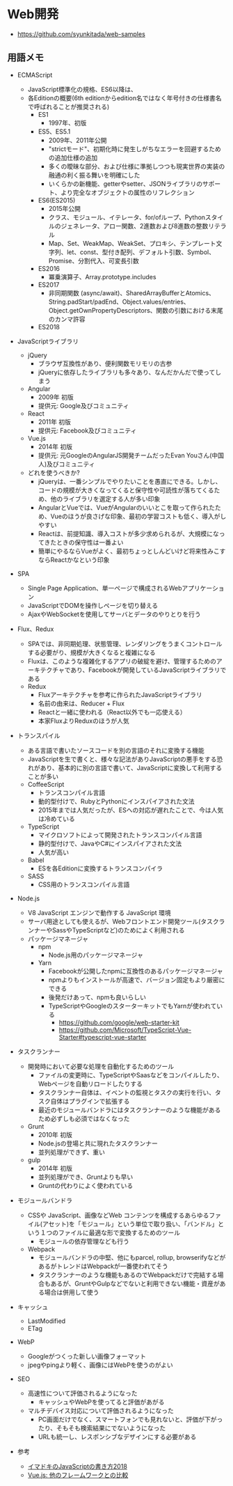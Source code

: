 # Web開発
* https://github.com/syunkitada/web-samples


## 用語メモ
* ECMAScript
    * JavaScript標準化の規格、ES6以降は、
    * 各Editionの概要(6th editionからedition名ではなく年号付きの仕様書名で呼ばれることが推奨される)
        * ES1
            * 1997年、初版
        * ES5、ES5.1
            * 2009年、2011年公開
            * "strictモード"、初期化時に発生しがちなエラーを回避するための追加仕様の追加
            * 多くの曖昧な部分、および仕様に準拠しつつも現実世界の実装の融通の利く振る舞いを明確にした
            * いくらかの新機能、getterやsetter、JSONライブラリのサポート、より完全なオブジェクトの属性のリフレクション
        * ES6(ES2015)
            * 2015年公開
            * クラス、モジュール、イテレータ、for/ofループ、Pythonスタイルのジェネレータ、アロー関数、2進数および8進数の整数リテラル
            * Map、Set、WeakMap、WeakSet、プロキシ、テンプレート文字列、let、const、型付き配列、デフォルト引数、Symbol、Promise、分割代入、可変長引数
        * ES2016
            * 冪乗演算子、Array.prototype.includes
        * ES2017
            * 非同期関数 (async/await)、SharedArrayBufferとAtomics、String.padStart/padEnd、Object.values/entries、Object.getOwnPropertyDescriptors、関数の引数における末尾のカンマ許容
        * ES2018
* JavaScriptライブラリ
    * jQuery
        * ブラウザ互換性があり、便利関数モリモリの古参
        * jQueryに依存したライブラリも多々あり、なんだかんだで使ってしまう
    * Angular
        * 2009年 初版
        * 提供元: Google及びコミュニティ
    * React
        * 2011年 初版
        * 提供元: Facebook及びコミュニティ
    * Vue.js
        * 2014年 初版
        * 提供元: 元GoogleのAngularJS開発チームだったEvan Youさん(中国人)及びコミュニティ
    * どれを使うべきか?
        * jQueryは、一番シンプルでやりたいことを愚直にできる。しかし、コードの規模が大きくなってくると保守性や可読性が落ちてくるため、他のライブラリを選定する人が多い印象
        * AngularとVueでは、VueがAngularのいいとこを取って作られたため、Vueのほうが良さげな印象、最初の学習コストも低く、導入がしやすい
        * Reactは、前提知識、導入コストが多少求められるが、大規模になってきたときの保守性は一番よい
        * 簡単にやるならVueがよく、最初ちょっとしんどいけど将来性みこすならReactかなという印象
* SPA
    * Single Page Application、単一ページで構成されるWebアプリケーション
    * JavaScriptでDOMを操作しページを切り替える
    * AjaxやWebSocketを使用してサーバとデータのやりとりを行う
* Flux、Redux
    * SPAでは、非同期処理、状態管理、レンダリングをうまくコントロールする必要がり、規模が大きくなると複雑になる
    * Fluxは、このような複雑化するアプリの破綻を避け、管理するためのアーキテクチャであり、Facebookが開発しているJavaScriptライブラリである
    * Redux
        * Fluxアーキテクチャを参考に作られたJavaScriptライブラリ
        * 名前の由来は、Reducer + Flux
        * Reactと一緒に使われる（React以外でも一応使える）
        * 本家FluxよりReduxのほうが人気
* トランスパイル
    * ある言語で書いたソースコードを別の言語のそれに変換する機能
    * JavaScriptを生で書くと、様々な記法がありJavaScriptの悪手をする恐れがあり、基本的に別の言語で書いて、JavaScriptに変換して利用することが多い
    * CoffeeScript
        * トランスコンパイル言語
        * 動的型付けで、RubyとPythonにインスパイアされた文法
        * 2015年までは人気だったが、ESへの対応が遅れたことで、今は人気は冷めている
    * TypeScript
        * マイクロソフトによって開発されたトランスコンパイル言語
        * 静的型付けで、JavaやC#にインスパイアされた文法
        * 人気が高い
    * Babel
        * ESを各Editionに変換するトランスコンパイラ
    * SASS
        * CSS用のトランスコンパイル言語
* Node.js
    * V8 JavaScript エンジンで動作する JavaScript 環境
    * サーバ用途としても使えるが、Webフロントエンド開発ツール(タスクランナーやSassやTypeScriptなど)のためによく利用される
    * パッケージマネージャ
        * npm
            * Node.js用のパッケージマネージャ
        * Yarn
            * Facebookが公開したnpmに互換性のあるパッケージマネージャ
            * npmよりもインストールが高速で、バージョン固定もより厳密にできる
            * 後発だけあって、npmも良いらしい
            * TypeScriptやGoogleのスターターキットでもYarnが使われている
                * https://github.com/google/web-starter-kit
                * https://github.com/Microsoft/TypeScript-Vue-Starter#typescript-vue-starter
* タスクランナー
    * 開発時において必要な処理を自動化するためのツール
        * ファイルの変更時に、TypeScriptやSaasなどをコンパイルしたり、Webページを自動リロードしたりする
        * タスクランナー自体は、イベントの監視とタスクの実行を行い、タスク自体はプラグインで拡張する
        * 最近のモジュールバンドラにはタスクランナーのような機能があるため必ずしも必須ではなくなった
    * Grunt
        * 2010年 初版
        * Node.jsの登場と共に現れたタスクランナー
        * 並列処理ができず、重い
    * gulp
        * 2014年 初版
        * 並列処理ができ、Gruntよりも早い
        * Gruntの代わりによく使われている
* モジュールバンドラ
    * CSSや JavaScript、画像などWeb コンテンツを構成するあらゆるファイル(アセット)を「モジュール」という単位で取り扱い、「バンドル」という１つのファイルに最適な形で変換するためのツール
        * モジュールの依存管理なども行う
    * Webpack
        * モジュールバンドラの中堅、他にもparcel, rollup, browserifyなどがあるがトレンドはWebpackが一番使われてそう
        * タスクランナーのような機能もあるのでWebpackだけで完結する場合もあるが、GruntやGulpなどでないと利用できない機能・資産がある場合は併用して使う
* キャッシュ
    * LastModified
    * ETag
* WebP
    * Googleがつくった新しい画像フォーマット
    * jpegやpingより軽く、画像にはWebPを使うのがよい
* SEO
    * 高速性について評価されるようになった
        * キャッシュやWebPを使ってると評価があがる
    * マルチデバイス対応について評価されるようになった
        * PC画面だけでなく、スマートフォンでも見れないと、評価が下がったり、そもそも検索結果にでないようになった
        * URLも統一し、レスポンシブなデザインにする必要がある


* 参考
    * [イマドキのJavaScriptの書き方2018](https://qiita.com/shibukawa/items/19ab5c381bbb2e09d0d9)
    * [Vue.js: 他のフレームワークとの比較](https://jp.vuejs.org/v2/guide/comparison.html)
